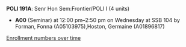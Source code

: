 **POLI 191A**: Senr Hon Sem:Frontier/POLI I (4 units)

- **A00** (Seminar) at 12:00 pm–2:50 pm on Wednesday at SSB 104 by Forman, Fonna (A05103975),Hoston, Germaine (A01896817)

[Enrollment numbers over time](./POLI191A.tsv)
